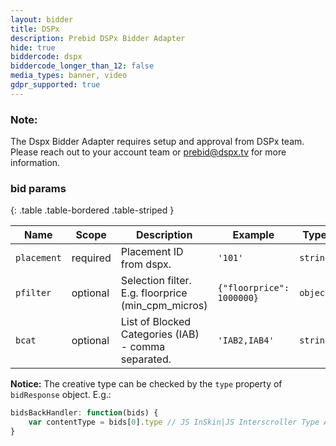 ```yaml
---
layout: bidder
title: DSPx
description: Prebid DSPx Bidder Adapter
hide: true
biddercode: dspx
biddercode_longer_than_12: false
media_types: banner, video 
gdpr_supported: true
---
```


### Note:
The Dspx Bidder Adapter requires setup and approval from DSPx team. Please reach out to your account team or prebid@dspx.tv for more information.

### bid params

{: .table .table-bordered .table-striped }

| Name          | Scope    | Description                                                                | Example                | Type            |
|---------------|----------|----------------------------------------------------------------------------|------------------------|-----------------|
| `placement`   | required | Placement ID from dspx.                                                    | `'101'`                  | `string`        |
| `pfilter`     | optional | Selection filter. E.g. floorprice (min_cpm_micros)                            | `{"floorprice": 1000000}`| `object`        |
| `bcat`        | optional | List of  Blocked Categories (IAB) - comma separated.                       | `'IAB2,IAB4'`            | `string`        |


**Notice:** The creative type can be checked by the `type` property of `bidResponse` object. E.g.:
```js
bidsBackHandler: function(bids) {
    var contentType = bids[0].type // JS InSkin|JS Interscroller Type A|...;
}
```
